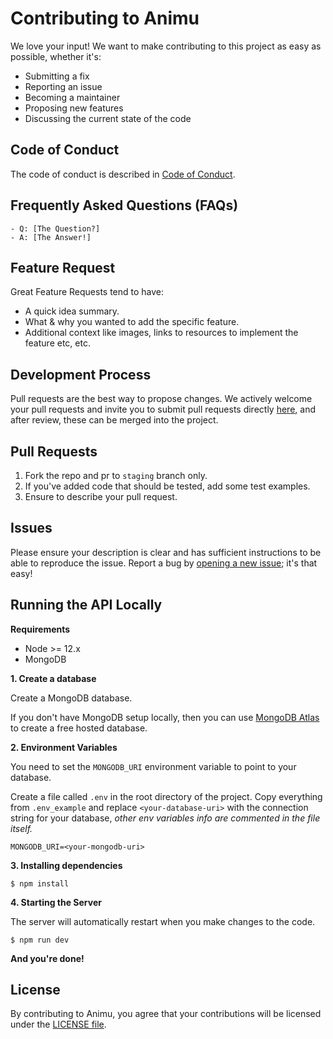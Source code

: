 # Contributing to Animu

We love your input! We want to make contributing to this project as easy as possible, whether it's:

- Submitting a fix
- Reporting an issue
- Becoming a maintainer
- Proposing new features
- Discussing the current state of the code

## Code of Conduct

The code of conduct is described in [Code of Conduct](CODE_OF_CONDUCT.md).

## Frequently Asked Questions (FAQs)

<!--- I thought it would be great to have a list of FAQs for the project to help save time for new contributors--->

    - Q: [The Question?]
    - A: [The Answer!]

## Feature Request

Great Feature Requests tend to have:

- A quick idea summary.
- What & why you wanted to add the specific feature.
- Additional context like images, links to resources to implement the feature etc, etc.

## Development Process

Pull requests are the best way to propose changes. We actively welcome your pull requests and invite you to submit pull requests directly <a href="https://github.com/AnimuAPI/Animu/pulls">here</a>, and after review, these can be merged into the project.

## Pull Requests

1. Fork the repo and pr to `staging` branch only.
2. If you've added code that should be tested, add some test examples.
3. Ensure to describe your pull request.

## Issues

Please ensure your description is
clear and has sufficient instructions to be able to reproduce the issue. Report a bug by <a href="https://github.com/AnimuAPI/Animu/issues">opening a new issue</a>; it's that easy!

## Running the API Locally

**Requirements**

- Node >= 12.x
- MongoDB

**1. Create a database**

Create a MongoDB database.

If you don't have MongoDB setup locally, then you can use [MongoDB Atlas][mongodb/atlas] to create a free hosted database.

**2. Environment Variables**

You need to set the `MONGODB_URI` environment variable to point to your database.

Create a file called `.env` in the root directory of the project. Copy everything from `.env_example` and replace `<your-database-uri>` with the connection string for your database, _other env variables info are commented in the file itself._

```shell
MONGODB_URI=<your-mongodb-uri>
```

**3. Installing dependencies**

```shell
$ npm install
```

**4. Starting the Server**

The server will automatically restart when you make changes to the code.

```shell
$ npm run dev
```

**And you're done!**

## License

By contributing to Animu, you agree that your contributions will be licensed
under the [LICENSE file](LICENSE.md).

[mongodb/atlas]: https://www.mongodb.com/cloud/atlas
